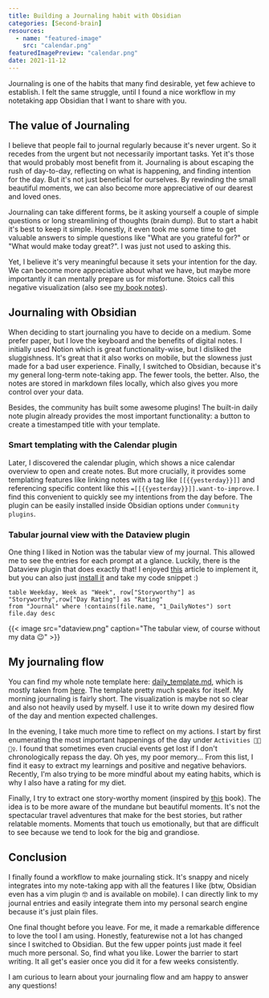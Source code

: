 ```yaml
---
title: Building a Journaling habit with Obsidian
categories: [Second-brain]
resources:
  - name: "featured-image"
    src: "calendar.png"
featuredImagePreview: "calendar.png"
date: 2021-11-12
---
```


Journaling is one of the habits that many find desirable, yet few achieve to establish. I felt the same struggle, until I found a nice workflow in my notetaking app Obsidian that I want to share with you.

## The value of Journaling

I believe that people fail to journal regularly because it's never urgent. So it recedes from the urgent but not necessarily important tasks. Yet it's those that would probably most benefit from it. Journaling is about escaping the rush of day-to-day, reflecting on what is happening, and finding intention for the day. But it's not just beneficial for ourselves. By rewinding the small beautiful moments, we can also become more appreciative of our dearest and loved ones.

Journaling can take different forms, be it asking yourself a couple of simple questions or long streamlining of thoughts (brain dump). But to start a habit it's best to keep it simple. Honestly, it even took me some time to get valuable answers to simple questions like "What are you grateful for?" or "What would make today great?". I was just not used to asking this.

Yet, I believe it's very meaningful because it sets your intention for the day. We can become more appreciative about what we have, but maybe more importantly it can mentally prepare us for misfortune. Stoics call this negative visualization (also see [my book notes](/books/stoic-joy)).

## Journaling with Obsidian

When deciding to start journaling you have to decide on a medium. Some prefer paper, but I love the keyboard and the benefits of digital notes. I initially used Notion which is great functionality-wise, but I disliked the sluggishness. It's great that it also works on mobile, but the slowness just made for a bad user experience. Finally, I switched to Obsidian, because it's my general long-term note-taking app. The fewer tools, the better. Also, the notes are stored in markdown files locally, which also gives you more control over your data.

Besides, the community has built some awesome plugins!
The built-in daily note plugin already provides the most important functionality: a button to create a timestamped title with your template.

### Smart templating with the Calendar plugin

Later, I discovered the calendar plugin, which shows a nice calendar overview to open and create notes. But more crucially, it provides some templating features like linking notes with a tag like `[[{{yesterday}}]]` and referencing specific content like this `=[[{{yesterday}}]].want-to-improve`.
I find this convenient to quickly see my intentions from the day before.
The plugin can be easily installed inside Obsidian options under `Community plugins`.

### Tabular journal view with the Dataview plugin

One thing I liked in Notion was the tabular view of my journal. This allowed me to see the entries for each prompt at a glance. Luckily, there is the Dataview plugin that does exactly that! I enjoyed [this](https://input.sh/replicating-notions-tables-with-obsidian-plugins/) article to implement it, but you can also just [install it](https://github.com/blacksmithgu/obsidian-dataview) and take my code snippet :)

```dataview
table Weekday, Week as "Week", row["Storyworthy"] as "Storyworthy",row["Day Rating"] as "Rating"
from "Journal" where !contains(file.name, "1_DailyNotes") sort file.day desc
```

{{< image src="dataview.png" caption="The tabular view, of course without my data 😉" >}}

## My journaling flow

You can find my whole note template here: [daily_template.md](https://drive.google.com/file/d/1_G8ZHs38CRmg9Sq-BoR1oM1y4xO9M0jc/view?usp=sharing), which is mostly taken from [here](https://forum.obsidian.md/t/daily-and-weekly-reviews-dataview/17021).
The template pretty much speaks for itself. My morning journaling is fairly short. The visualization is maybe not so clear and also not heavily used by myself. I use it to write down my desired flow of the day and mention expected challenges.

In the evening, I take much more time to reflect on my actions. I start by first enumerating the most important happenings of the day under `Activities 👨‍💻🏋️‍♀️`.
I found that sometimes even crucial events get lost if I don't chronologically repass the day. Oh yes, my poor memory...
From this list, I find it easy to extract my learnings and positive and negative behaviors.
Recently, I'm also trying to be more mindful about my eating habits, which is why I also have a rating for my diet.

Finally, I try to extract one story-worthy moment (inspired by [this](/books/storyworthy) book). The idea is to be more aware of the mundane but beautiful moments. It's not the spectacular travel adventures that make for the best stories, but rather relatable moments. Moments that touch us emotionally, but that are difficult to see because we tend to look for the big and grandiose.

## Conclusion

I finally found a workflow to make journaling stick. It's snappy and nicely integrates into my note-taking app with all the features I like (btw, Obsidian even has a vim plugin 🤓 and is available on mobile). I can directly link to my journal entries and easily integrate them into my personal search engine because it's just plain files.

One final thought before you leave. For me, it made a remarkable difference to love the tool I am using. Honestly, featurewise not a lot has changed since I switched to Obsidian. But the few upper points just made it feel much more personal. So, find what you like. Lower the barrier to start writing. It all get's easier once you did it for a few weeks consistently.

I am curious to learn about your journaling flow and am happy to answer any questions!

